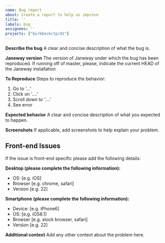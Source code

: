 ```yaml
---
name: Bug report
about: Create a report to help us improve
title: ''
labels: bug
assignees: ''
projects: ["birkbeckctp/41"]
---
```


**Describe the bug**
A clear and concise description of what the bug is.

**Janeway version**
The version of Janeway under which the bug has been reproduced.
If running off of master, please, indicate the current HEAD of the Janeway installation

**To Reproduce**
Steps to reproduce the behavior:
1. Go to '...'
2. Click on '....'
3. Scroll down to '....'
4. See error

**Expected behavior**
A clear and concise description of what you expected to happen.

**Screenshots**
If applicable, add screenshots to help explain your problem.

## Front-end Issues
If the issue is front-end specific please add the following details:

**Desktop (please complete the following information):**
 - OS: [e.g. iOS]
 - Browser [e.g. chrome, safari]
 - Version [e.g. 22]

**Smartphone (please complete the following information):**
 - Device: [e.g. iPhone6]
 - OS: [e.g. iOS8.1]
 - Browser [e.g. stock browser, safari]
 - Version [e.g. 22]

**Additional context**
Add any other context about the problem here.

